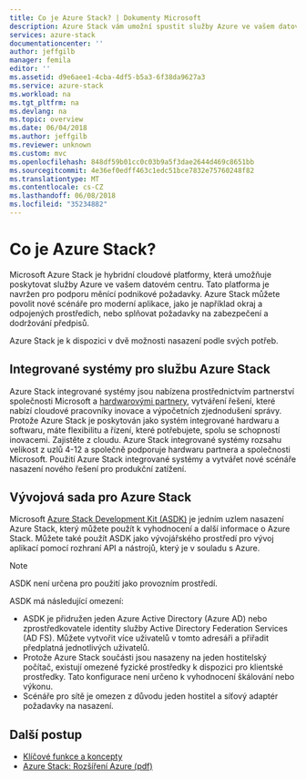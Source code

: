 ```yaml
---
title: Co je Azure Stack? | Dokumenty Microsoft
description: Azure Stack vám umožní spustit služby Azure ve vašem datovém centru.
services: azure-stack
documentationcenter: ''
author: jeffgilb
manager: femila
editor: ''
ms.assetid: d9e6aee1-4cba-4df5-b5a3-6f38da9627a3
ms.service: azure-stack
ms.workload: na
ms.tgt_pltfrm: na
ms.devlang: na
ms.topic: overview
ms.date: 06/04/2018
ms.author: jeffgilb
ms.reviewer: unknown
ms.custom: mvc
ms.openlocfilehash: 848df59b01cc0c03b9a5f3dae2644d469c8651bb
ms.sourcegitcommit: 4e36ef0edff463c1edc51bce7832e75760248f82
ms.translationtype: MT
ms.contentlocale: cs-CZ
ms.lasthandoff: 06/08/2018
ms.locfileid: "35234882"
---
```

# <a name="what-is-azure-stack"></a>Co je Azure Stack?

Microsoft Azure Stack je hybridní cloudové platformy, která umožňuje poskytovat služby Azure ve vašem datovém centru. Tato platforma je navržen pro podporu měnící podnikové požadavky. Azure Stack můžete povolit nové scénáře pro moderní aplikace, jako je například okraj a odpojených prostředích, nebo splňovat požadavky na zabezpečení a dodržování předpisů.

Azure Stack je k dispozici v dvě možnosti nasazení podle svých potřeb.

## <a name="azure-stack-integrated-systems"></a>Integrované systémy pro službu Azure Stack
Azure Stack integrované systémy jsou nabízena prostřednictvím partnerství společnosti Microsoft a [hardwarovými partnery](https://azure.microsoft.com/overview/azure-stack/integrated-systems/), vytváření řešení, které nabízí cloudové pracovníky inovace a výpočetních zjednodušení správy. Protože Azure Stack je poskytován jako systém integrované hardwaru a softwaru, máte flexibilitu a řízení, které potřebujete, spolu se schopností inovacemi. Zajistěte z cloudu. Azure Stack integrované systémy rozsahu velikost z uzlů 4-12 a společně podporuje hardwaru partnera a společnosti Microsoft.  Použití Azure Stack integrované systémy a vytvářet nové scénáře nasazení nového řešení pro produkční zatížení.

## <a name="azure-stack-development-kit"></a>Vývojová sada pro Azure Stack

Microsoft [Azure Stack Development Kit (ASDK)](.\asdk\asdk-what-is.md) je jedním uzlem nasazení Azure Stack, který můžete použít k vyhodnocení a další informace o Azure Stack.  Můžete také použít ASDK jako vývojářského prostředí pro vývoj aplikací pomocí rozhraní API a nástrojů, který je v souladu s Azure.

>[!Note]
>ASDK není určena pro použití jako provozním prostředí.

ASDK má následující omezení:

* ASDK je přidružen jeden Azure Active Directory (Azure AD) nebo zprostředkovatele identity služby Active Directory Federation Services (AD FS). Můžete vytvořit více uživatelů v tomto adresáři a přiřadit předplatná jednotlivých uživatelů.
* Protože Azure Stack součásti jsou nasazeny na jeden hostitelský počítač, existují omezené fyzické prostředky k dispozici pro klientské prostředky. Tato konfigurace není určeno k vyhodnocení škálování nebo výkonu.
* Scénáře pro sítě je omezen z důvodu jeden hostitel a síťový adaptér požadavky na nasazení.

## <a name="next-steps"></a>Další postup

- [Klíčové funkce a koncepty](azure-stack-key-features.md)
- [Azure Stack: Rozšíření Azure (pdf)](https://azure.microsoft.com/resources/azure-stack-an-extension-of-azure/)
